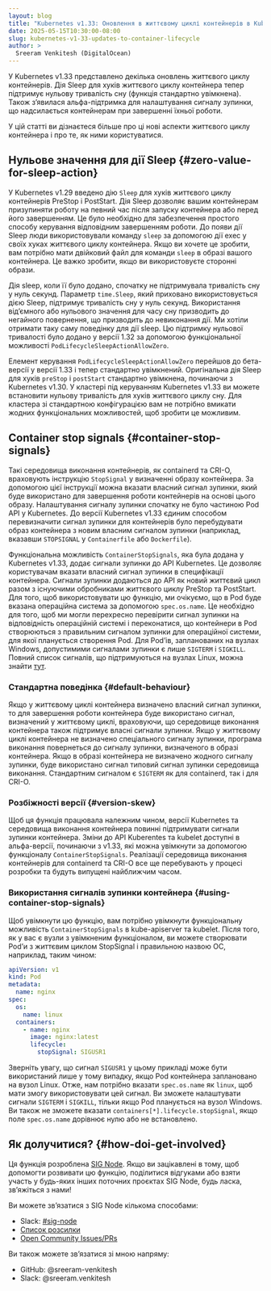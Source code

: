 ```yaml
---
layout: blog
title: "Kubernetes v1.33: Оновлення в життєвому циклі контейнерів в Kubernetes v1.33"
date: 2025-05-15T10:30:00-08:00
slug: kubernetes-v1-33-updates-to-container-lifecycle
author: >
  Sreeram Venkitesh (DigitalOcean)
---
```


У Kubernetes v1.33 представлено декілька оновлень життєвого циклу контейнерів. Дія Sleep для хуків життєвого циклу контейнера тепер підтримує нульову тривалість сну (функція стандартно увімкнена). Також зʼявилася альфа-підтримка для налаштування сигналу зупинки, що надсилається контейнерам при завершенні їхньої роботи.

У цій статті ви дізнаєтеся більше про ці нові аспекти життєвого циклу контейнера і про те, як ними користуватися.

## Нульове значення для дії Sleep  {#zero-value-for-sleep-action}

У Kubernetes v1.29 введено дію `Sleep` для хуків життєвого циклу контейнерів PreStop і PostStart. Дія Sleep дозволяє вашим контейнерам призупиняти роботу на певний час після запуску контейнера або перед його завершенням. Це було необхідно для забезпечення простого способу керування відповідним завершенням роботи. До появи дії Sleep люди використовували команду `sleep` за допомогою дії exec у своїх хуках життєвого циклу контейнера. Якщо ви хочете це зробити, вам потрібно мати двійковий файл для команди `sleep` в образі вашого контейнера. Це важко зробити, якщо ви використовуєте сторонні образи.

Дія sleep, коли її було додано, спочатку не підтримувала тривалість сну у нуль секунд. Параметр `time.Sleep`, який приховано використовується дією Sleep, підтримує тривалість сну у нуль секунд. Використання відʼємного або нульового значення для часу сну призводить до негайного повернення, що призводить до невиконання дії. Ми хотіли отримати таку саму поведінку для дії sleep. Цю підтримку нульової тривалості було додано у версії 1.32 за допомогою функціональної можливості `PodLifecycleSleepActionAllowZero`.

Елемент керування `PodLifecycleSleepActionAllowZero` перейшов до бета-версії у версії 1.33 і тепер стандартно увімкнений. Оригінальна дія Sleep для хуків `preStop` і `postStart` стандартно увімкнена, починаючи з Kubernetes v1.30. У кластері під керуванням Kubernetes v1.33 ви можете встановити нульову тривалість для хуків життєвого циклу сну. Для кластера зі стандартною конфігурацією вам не потрібно вмикати жодних функціональних можливостей, щоб зробити це можливим.

## Container stop signals {#container-stop-signals}

Такі середовища виконання контейнерів, як containerd та CRI-O, враховують інструкцію `StopSignal` у визначенні образу контейнера. За допомогою цієї інструкції можна вказати власний сигнал зупинки, який буде використано для завершення роботи контейнерів на основі цього образу. Налаштування сигналу зупинки спочатку не було частиною Pod API у Kubernetes. До версії Kubernetes v1.33 єдиним способом перевизначити сигнал зупинки для контейнерів було перебудувати образ контейнера з новим власним сигналом зупинки (наприклад, вказавши `STOPSIGNAL` у `Containerfile` або `Dockerfile`).

Функціональна можливість `ContainerStopSignals`, яка була додана у Kubernetes v1.33, додає сигнали зупинки до API Kubernetes. Це дозволяє користувачам вказати власний сигнал зупинки в специфікації контейнера. Сигнали зупинки додаються до API як новий життєвий цикл разом з існуючими обробниками життєвого циклу PreStop та PostStart. Для того, щоб використовувати цю функцію, ми очікуємо, що в Pod буде вказана операційна система за допомогою `spec.os.name`. Це необхідно для того, щоб ми могли перехресно перевірити сигнал зупинки на відповідність операційній системі і переконатися, що контейнери в Pod створюються з правильним сигналом зупинки для операційної системи, для якої планується створення Pod. Для Podʼів, запланованих на вузлах Windows, допустимими сигналами зупинки є лише `SIGTERM` і `SIGKILL`. Повний список сигналів, що підтримуються на вузлах Linux, можна знайти [тут](https://github.com/kubernetes/kubernetes/blob/master/staging/src/k8s.io/api/core/v1/types.go#L2985-L3053).

### Стандартна поведінка {#default-behaviour}

Якщо у життєвому циклі контейнера визначено власний сигнал зупинки, то для завершення роботи контейнера буде використано сигнал, визначений у життєвому циклі, враховуючи, що середовище виконання контейнера також підтримує власні сигнали зупинки. Якщо у життєвому циклі контейнера не визначено спеціального сигналу зупинки, програма виконання повернеться до сигналу зупинки, визначеного в образі контейнера. Якщо в образі контейнера не визначено жодного сигналу зупинки, буде використано сигнал типовий сигнал зупинки середовища виконання. Стандартним сигналом є `SIGTERM` як для containerd, так і для CRI-O.

### Розбіжності версії {#version-skew}

Щоб ця функція працювала належним чином, версії Kubernetes та середовища виконання контейнера повинні підтримувати сигнали зупинки контейнера. Зміни до API Kuberentes та kubelet доступні в альфа-версії, починаючи з v1.33, які можна увімкнути за допомогою функціоналу `ContainerStopSignals`. Реалізації середовища виконання контейнерів для containerd та CRI-O все ще перебувають у процесі розробки та будуть випущені найближчим часом.

### Використання сигналів зупинки контейнера {#using-container-stop-signals}

Щоб увімкнути цю функцію, вам потрібно увімкнути функціональну можливість `ContainerStopSignals` в kube-apiserver та kubelet. Після того, як у вас є вузли з увімкненим функціоналом, ви можете створювати Podʼи з життєвим циклом StopSignal і правильною назвою ОС, наприклад, таким чином:

```yaml
apiVersion: v1
kind: Pod
metadata:
  name: nginx
spec:
  os:
    name: linux
  containers:
    - name: nginx
      image: nginx:latest
      lifecycle:
        stopSignal: SIGUSR1
```

Зверніть увагу, що сигнал `SIGUSR1` у цьому прикладі може бути використаний лише у тому випадку, якщо Pod контейнера заплановано на вузол Linux. Отже, нам потрібно вказати `spec.os.name` як `linux`, щоб мати змогу використовувати цей сигнал. Ви зможете налаштувати сигнали `SIGTERM` і `SIGKILL`, тільки якщо Pod планується на вузол Windows. Ви також не зможете вказати `containers[*].lifecycle.stopSignal`, якщо поле `spec.os.name` дорівнює нулю або не встановлено.

## Як долучитися? {#how-doi-get-involved}

Ця функція розроблена [SIG Node](https://github.com/Kubernetes/community/blob/master/sig-node/README.md). Якщо ви зацікавлені в тому, щоб допомогти розвивати цю функцію, поділитися відгуками або взяти участь у будь-яких інших поточних проєктах SIG Node, будь ласка, звʼяжіться з нами!

Ви можете звʼязатися з SIG Node кількома способами:

- Slack: [#sig-node](https://kubernetes.slack.com/messages/sig-node)
- [Список розсилки](https://groups.google.com/forum/#!forum/kubernetes-sig-node)
- [Open Community Issues/PRs](https://github.com/kubernetes/community/labels/sig%2Fnode)

Ви також можете звʼязатися зі мною напряму:
- GitHub: @sreeram-venkitesh
- Slack: @sreeram.venkitesh

